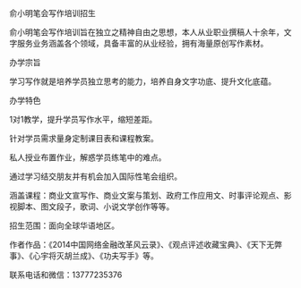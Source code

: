 俞小明笔会写作培训招生

俞小明笔会写作培训旨在独立之精神自由之思想，本人从业职业撰稿人十余年，文字服务业务涵盖各个领域，具备丰富的从业经验，拥有海量原创写作素材。

办学宗旨

学习写作就是培养学员独立思考的能力，培养自身文字功底、提升文化底蕴。

办学特色

1对1教学，提升学员写作水平，缩短差距。

针对学员需求量身定制课目表和课程教案。

私人授业布置作业，解惑学员练笔中的难点。

通过学习结交朋友并有机会加入国际性笔会组织。

涵盖课程：商业文宣写作、商业文案与策划、政府工作应用文、时事评论观点、影视脚本、图文段子，歌词、小说文学创作等等。

招生范围：面向全球华语地区。

作者作品：《2014中国网络金融改革风云录》、《观点评述收藏宝典》、《天下无弊事》、《心宇将灭胡兰成》、《功夫写手》等。

联系电话和微信：13777235376


